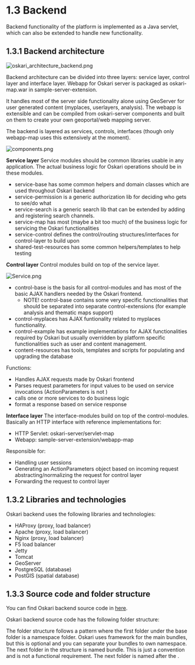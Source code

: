 # 1.3 Backend

Backend functionality of the platform is implemented as a Java servlet, which can also be extended to handle new functionality.

## 1.3.1 Backend architecture

![oskari_architecture_backend.png](../_resources/oskari_architecture_backend.png)

Backend architecture can be divided into three layers: service layer, control layer and interface layer. Webapp for Oskari server is packaged as oskari-map.war in sample-server-extension.

It handles most of the server side functionality alone using GeoServer for user generated content (myplaces, userlayers, analysis). The webapp is extensible and can be compiled from oskari-server components and built on them to create your own geoportal/web mapping server.

The backend is layered as services, controls, interfaces (though only webapp-map uses this extensively at the moment).

![components.png](../_resources/components.png)

**Service layer**
Service modules should be common libraries usable in any application. The actual business logic for Oskari operations should be in these modules.

* service-base has some common helpers and domain classes which are used throughout Oskari backend
* service-permission is a generic authorization lib for deciding who gets to see/do what
* service-search is a generic search lib that can be extended by adding and registering search channels.
* service-map has most (maybe a bit too much) of the business logic for servicing the Oskari functionalities
* service-control defines the control/routing structures/interfaces for control-layer to build upon
* shared-test-resources has some common helpers/templates to help testing

**Control layer**
Control modules build on top of the service layer.

![Service.png](../_resources/Service.png)

* control-base is the basis for all control-modules and has most of the basic AJAX handlers needed by the Oskari frontend.
	* NOTE! control-base contains some very specific functionalities that should be separated into separate control-extensions (for example analysis and thematic maps support)
* control-myplaces has AJAX funtionality related to myplaces functionality.
* control-example has example implementations for AJAX functionalities required by Oskari but usually overridden by platform specific functionalities such as user and content management.
* content-resources has tools, templates and scripts for populating and upgrading the database

Functions:
* Handles AJAX requests made by Oskari frontend
* Parses request parameters for input values to be used on service invocations (ActionParameters is not )
* calls one or more services to do business logic
* format a response based on service response

**Interface layer**
The interface-modules build on top of the control-modules. Basically an HTTP interface with reference implementations for:

* HTTP Servlet: oskari-server/servlet-map
* Webapp: sample-server-extension/webapp-map

Responsible for:

* Handling user sessions
* Generating an ActionParameters object based on incoming request abstracting/normalizing the request for control layer
* Forwarding the request to control layer

## 1.3.2 Libraries and technologies

Oskari backend uses the following libraries and technologies:

* HAProxy (proxy, load balancer)
* Apache (proxy, load balancer)
* Nginx (proxy, load balancer)
* F5 load balancer
* Jetty
* Tomcat
* GeoServer
* PostgreSQL (database)
* PostGIS (spatial database)

## 1.3.3 Source code and folder structure

You can find Oskari backend source code in [here](https://github.com/oskariorg/oskari-server).

Oskari backend source code has the following folder structure:


The folder structure follows a pattern where the first folder under the base folder is a namespace folder. Oskari uses framework for the main bundles, but this is optional and you can separate your bundles to own namespace. The next folder in the structure is named bundle. This is just a convention and is not a functional requirement. The next folder is named after the <bundle-identifier>.